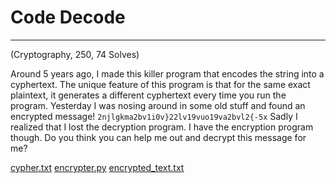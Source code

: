 # Code Decode

---

(Cryptography, 250, 74 Solves)

Around 5 years ago, I made this killer program that encodes the string into a cyphertext. The unique feature of this program is that for the same exact plaintext, it generates a different cyphertext every time you run the program. Yesterday I was nosing around in some old stuff and found an encrypted message!
`2njlgkma2bv1i0v}22lv19vuo19va2bvl2{-5x`
Sadly I realized that I lost the decryption program. I have the encryption program though. Do you think you can help me out and decrypt this message for me?

[cypher.txt](https://github.com/gddaredevil/writeups/blob/master/DeconstruCT.F_2021/Code_Decode/cypher.txt)         [encrypter.py](https://github.com/gddaredevil/writeups/blob/master/DeconstruCT.F_2021/Code_Decode/encrypter.py)         [encrypted_text.txt](https://github.com/gddaredevil/writeups/blob/master/DeconstruCT.F_2021/Code_Decode/encrypted_text.txt)


